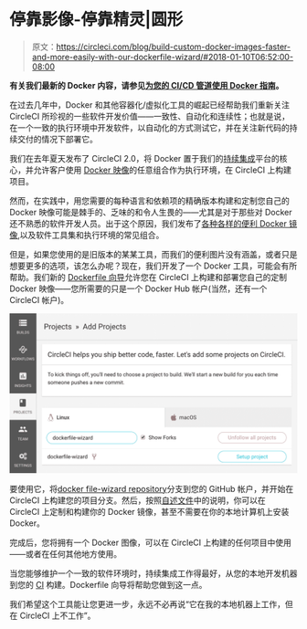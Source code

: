 # 停靠影像-停靠精灵|圆形

> 原文：<https://circleci.com/blog/build-custom-docker-images-faster-and-more-easily-with-our-dockerfile-wizard/#2018-01-10T06:52:00-08:00>

**有关我们最新的 Docker 内容，请参见[为您的 CI/CD 管道使用 Docker 指南](https://circleci.com/blog/guide-to-using-docker-for-your-ci-cd-pipelines/)。**

在过去几年中，Docker 和其他容器化/虚拟化工具的崛起已经帮助我们重新关注 CircleCI 所珍视的一些软件开发价值——一致性、自动化和连续性；也就是说，在一个一致的执行环境中开发软件，以自动化的方式测试它，并在关注新代码的持续交付的情况下部署它。

我们在去年夏天发布了 CircleCI 2.0，将 Docker 置于我们的[持续集成](https://circleci.com/continuous-integration/)平台的核心，并允许客户使用 [Docker 映像](https://circleci.com/docs/custom-images/)的任意组合作为执行环境，在 CircleCI 上构建项目。

然而，在实践中，用您需要的每种语言和依赖项的精确版本构建和定制您自己的 Docker 映像可能是棘手的、乏味的和令人生畏的——尤其是对于那些对 Docker 还不熟悉的软件开发人员。出于这个原因，我们发布了[各种各样的便利 Docker 镜像](https://hub.docker.com/r/circleci),以及软件工具集和执行环境的常见组合。

但是，如果您使用的是旧版本的某某工具，而我们的便利图片没有涵盖，或者只是想要更多的选项，该怎么办呢？现在，我们开发了一个 Docker 工具，可能会有所帮助。我们新的 [Dockerfile 向导](https://github.com/circleci-public/dockerfile-wizard)允许您在 CircleCI 上构建和部署您自己的定制 Docker 映像——您所需要的只是一个 Docker Hub 帐户(当然，还有一个 CircleCI 帐户)。

[![DockerfileWizard.jpeg](img/faaa0c3ff431a393975e419eb0f4792e.png)](https://github.com/circleci-public/dockerfile-wizard)

要使用它，将[docker file-wizard repository](https://github.com/circleci-public/dockerfile-wizard)分支到您的 GitHub 帐户，并开始在 CircleCI 上构建您的项目分支。然后，按照[自述文件](https://github.com/circleci-public/dockerfile-wizard)中的说明，你可以在 CircleCI 上定制和构建你的 Docker 镜像，甚至不需要在你的本地计算机上安装 Docker。

完成后，您将拥有一个 Docker 图像，可以在 CircleCI 上构建的任何项目中使用——或者在任何其他地方使用。

当您能够维护一个一致的软件环境时，持续集成工作得最好，从您的本地开发机器到您的 [CI](https://circleci.com/continuous-integration/) 构建。Dockerfile 向导将帮助您做到这一点。

我们希望这个工具能让您更进一步，永远不必再说“它在我的本地机器上工作，但在 CircleCI 上不工作”。